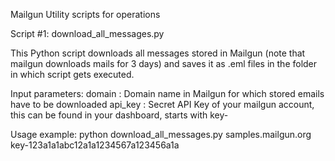 Mailgun Utility scripts for operations

Script #1: download_all_messages.py

This Python script downloads all messages stored in Mailgun (note that mailgun downloads mails for 3 days) and saves it as .eml files in the folder in which script gets executed.

Input parameters:
domain :  Domain name in Mailgun for which stored emails have to be downloaded
api_key : Secret API Key of your mailgun account, this can be found in your dashboard, starts with key-

Usage example:
python download_all_messages.py samples.mailgun.org key-123a1a1abc12a1a1234567a123456a1a
